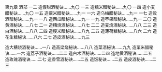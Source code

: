 第九章 酒部
一二 造假甜酒秘诀……九〇
一三 造糯米醋秘诀……九〇
一四 造小麦醋秘诀……九〇
一五 造粟米醋秘诀……九一
一六 造乌梅醋秘诀……九一
一七 造败酒醋秘诀……九一
一八 造西瓜醋秘诀……九一
一九 造苹果醋秘诀……九一
二〇 造黄酒秘诀……八七
二一 造糟烧酒秘诀……八七
二二 造麦烧酒秘诀……八八
二三 造白酒秘诀……八八
二四 造粳米醋秘诀……八九
二五 造薄荷糖秘诀……八六
二六 造花生糖秘诀……八六
二七 造皮酒秘诀……九三

造大糟烧酒秘诀……一八
造高梁烧秘诀……八八
造菜酒秘诀……九九
造栗米醋秘诀……一六
造荔子酒秘诀……二二
造白术酒秘诀……二四
造地黄酒秘诀……二五
造玫瑰酒秘诀……二七
造香雪酒秘诀……二五
造饭秘诀……二五
造皮酒秘诀……二三